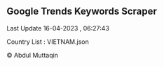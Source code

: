

## Google Trends Keywords Scraper 
 
Last Update 16-04-2023 , 06:27:43

Country List :
VIETNAM.json



© Abdul Muttaqin 
